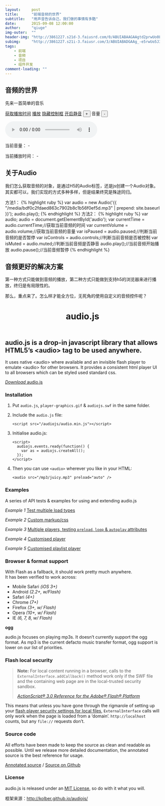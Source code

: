 ```yaml
---
layout:     post
title:      "前端音频的世界"
subtitle:   "用声音告诉自己，我们做的事情有多酷"
date:       2015-09-08 12:00:00
author:     "qiuge"
img-outer:  ""
header-img: "http://3861227.s21d-3.faiusrd.com/0/ABUIABAAGAAgtd2prwUo0LfqxgU"
subimg:     "http://3861227.s21i-3.faiusr.com/3/ABUIABADGAAg_-e5rwUo5J382AQwgAM4zgE.gif"
tags:
    - 前端
    - 音频
    - 项目
    - 组件开发
comment-loading: ""
---
```


<h2>音频的世界</h2>

<p>先来一首简单的音乐</p>
<a class="btn btn-primary" href="javascript:void(0);" onclick="getCurrentTime('firefox');">获取播放时间</a>
<a class="btn btn-success" href="javascript:void(0);" onclick="playOrPaused('firefox',this);">播放</a>
<a class="btn btn-info" href="javascript:void(0);" onclick="hideOrShowControls('firefox',this);">隐藏控制框</a>
<a class="btn btn-danger" href="javascript:void(0);" onclick="muted('firefox',this);">开启静音</a>
<input class="btn btn-default" type="button" value="+" id="upVol" onclick="vol('firefox' , 'up' , this )"/>
音量
<input class="btn btn-default" type="button" value="-" onclick="vol('firefox' , 'down' ,this )"/>

<audio src="{{ '/media/bdf0c2fdaed863c7902b8c1b56f0ef5d.mp3' | prepend: site.baseurl }}" id="audio" controls="controls" ></audio>

当前音量：<span  id = "nowVol"> - </span>

当前播放时间：<span  id = "nowTime"> - </span>

<h2>关于Audio</h2>
<p>
  我们怎么获取音频的对象，是通过H5的Audio标签，还是js创建一个Audio对象。其实都可以，我们实现的方式多种多样，但是结果终究是殊途同归。
</p>
方法1：
{% highlight ruby %}
var audio = new Audio('{{ "/media/bdf0c2fdaed863c7902b8c1b56f0ef5d.mp3" | prepend: site.baseurl }}');
audio.play();
{% endhighlight %}
方法2：
{% highlight ruby %}
var audio;
audio = document.getElementById('audio');
var currentTime = audio.currentTime;//获取当前音频的时间
var currentVolume = audio.volume;//获取当前音频的音量
var isPaused = audio.paused;//判断当前音频的是否暂停
var isControls = audio.controls;//判断当前音频是否被控制
var isMuted = audio.muted;//判断当前音频是否静音
audio.play();//当前音频开始播放
audio.pause();//当前音频暂停
{% endhighlight %}

<h2>音频更好的解决方案</h2>
<p>第一种方式只能做到音频的播放，第二种方式只能做到支持h5的浏览器来进行播放，终归是有局限性的。</p>
<p>那么，重点来了。怎么样才能全方位，无死角的使用自定义的音频控件呢？</p>
<script type="text/javascript">
// var audio = new Audio('{{ "/media/bdf0c2fdaed863c7902b8c1b56f0ef5d.mp3" | prepend: site.baseurl }}');
// audio.play();
var audio ;
var clearTimer = null;
window.onload = function(){
  initAudio();
  clearTimer = setInterval(function(){
    getCurrentTime();
  },1000);
}
var initAudio = function(){
  audio =  document.createElement("audio")
  audio.src='Never Say Good Bye.ogg'
  audio = document.getElementById('audio');
  console.log(audio);
}
function getCurrentTime(id){
  document.getElementById('nowTime').innerHTML = parseInt(audio.currentTime) + '：秒';
  document.getElementById('nowVol').innerHTML = returnFloat1(audio.volume);
}
 
function playOrPaused(id,obj){
  if(audio.paused){
    audio.play();
    obj.innerHTML='暂停';
    return;
  }
  audio.pause();
  obj.innerHTML='播放';
}
 
function hideOrShowControls(id,obj){
  if(audio.controls){
    audio.removeAttribute('controls');
    obj.innerHTML = '显示控制框'
    return;
  }
  audio.controls = 'controls';
  obj.innerHTML = '隐藏控制框'
  return;
}
function vol(id,type , obj){
  if(type == 'up'){
    var volume = audio.volume  + 0.1;
    if(volume >=1 ){
      volume = 1 ;
    }
    audio.volume =  volume;
  }else if(type == 'down'){
    var volume = audio.volume  - 0.1;
    if(volume <=0 ){
      volume = 0 ;
    }
    audio.volume =  volume;
  }
  document.getElementById('nowVol').innerHTML = returnFloat1(audio.volume);
}
function muted(id,obj){
  if(audio.muted){
    audio.muted = false;
    obj.innerHTML = '开启静音';
  }else{
    audio.muted = true; 
    obj.innerHTML = '关闭静音';
  }
}
 //保留一位小数点
function returnFloat1(value) {    
  value = Math.round(parseFloat(value) * 10) / 10;
  if (value.toString().indexOf(".") < 0){
    value = value.toString() + ".0";
  }
  return value;
}
</script>

<header>
   <h1>audio.js</h1>
</header>
<script src="{{ '/project/audiojs/audio.min.js' | prepend: site.baseurl }}"></script>
<script>
      audiojs.events.ready(function() {
        audiojs.createAll();
      });
</script>
<audio src="{{ '/media/bdf0c2fdaed863c7902b8c1b56f0ef5d.mp3' | prepend: site.baseurl }}" ></audio>

<h2>audio.js is a drop-in javascript library that allows HTML5’s &lt;audio&gt; tag to be used anywhere.</h2>

<p>It uses native &lt;audio&gt; where available and an invisible flash player to emulate &lt;audio&gt; for other browsers. It provides a consistent html player UI to all browsers which can be styled used standard css.</audio>

<div class="download">
      <a href="http://kolber.github.com/audiojs/audiojs.zip" class="button"><em>Download</em> audio.js</a>
</div>

<h3>Installation</h3>
<ol>
  <li>
        <p>Put <code>audio.js</code>, <code>player-graphics.gif</code> & <code>audiojs.swf</code> in the same folder.</p>
  </li>
  <li>
        <p>Include the <code>audio.js</code> file:</p>
        <pre><code>&lt;script src="/audiojs/audio.min.js"&gt;&lt;/script&gt;</code></pre>
  </li>
  <li>
        <p>Initialise audio.js:</p>
        <pre><code>&lt;script&gt;
  audiojs.events.ready(function() {
    var as = audiojs.createAll();
  });
&lt;/script&gt;</code></pre>
  </li>
  <li>
        <p>Then you can use <code>&lt;audio&gt;</code> wherever you like in your HTML:</p>
        <pre><code>&lt;audio src="/mp3/juicy.mp3" preload="auto" /&gt;</code></pre>
  </li>
</ol>

<h3>Examples</h3>
<p>A series of API tests & examples for using and extending audio.js</p>
<p><em>Example 1</em> <a href="http://kolber.github.com/audiojs/demos/test1.html">Test multiple load types</a></p>
<p><em>Example 2</em> <a href="http://kolber.github.com/audiojs/demos/test2.html">Custom markup/css</a></p>
<p><em>Example 3</em> <a href="http://kolber.github.com/audiojs/demos/test3.html">Multiple players, testing <code>preload</code>, <code>loop</code> & <code>autoplay</code> attributes</a></p>
<p><em>Example 4</em> <a href="http://kolber.github.com/audiojs/demos/test5.html">Customised player</a></p>
<p><em>Example 5</em> <a href="http://kolber.github.com/audiojs/demos/test6.html">Customised playlist player</a></p>
   
<h3>Browser & format support</h3>
<p>With Flash as a fallback, it should work pretty much anywhere.<br>
      It has been verified to work across:</p>
<ul>
      <li>Mobile Safari <em>(iOS 3+)</em></li>
      <li>Android <em>(2.2+, w/Flash)</em></li>
      <li>Safari <em>(4+)</em></li>
      <li>Chrome <em>(7+)</em></li>
      <li>Firefox <em>(3+, w/ Flash)</em></li>
      <li>Opera <em>(10+, w/ Flash)</em></li>
      <li>IE <em>(6, 7, 8, w/ Flash)</em></li>
</ul>
<p><strong>ogg</strong></p>
<p>audio.js focuses on playing mp3s. It doesn’t currently support the ogg format. As mp3 is the current defacto music transfer format, ogg support is lower on our list of priorities.</p>

<h3>Flash local security</h3>
<blockquote>
  <p><strong>Note:</strong> For local content running in a browser, calls to the <code>ExternalInterface.addCallback()</code> method work only if the SWF file and the containing web page are in the local-trusted security sandbox.</p>
  <cite>
  <a href="http://help.adobe.com/en_US/FlashPlatform/reference/actionscript/3/flash/external/ExternalInterface.html#addCallback()">ActionScript® 3.0 Reference for the Adobe® Flash® Platform</a>
  </cite>
</blockquote>
  <p>This means that unless you have gone through the rigmarole of setting up your <a href="http://kb2.adobe.com/cps/093/4c093f20.html#main_blocked">flash player security settings for local files</a>, <code>ExternalInterface</code> calls will only work when the page is loaded from a ‘domain’. <code>http://localhost</code> counts, but any <code>file://</code> requests don’t.</p>

<h3>Source code</h3>
  <p>All efforts have been made to keep the source as clean and readable as possible. Until we release more detailed documentation, the annotated source is the best reference for usage.</p>
  <p><a href="http://kolber.github.com/audiojs/docs/">Annotated source</a> / <a href="http://github.com/kolber/audiojs">Source on Github</a></p>

<h3>License</h3>
  <p>audio.js is released under an <a href="http://www.opensource.org/licenses/mit-license.php">MIT License</a>, so do with it what you will.</p>
<footer>
  框架来源：<a href="http://kolber.github.io/audiojs/">http://kolber.github.io/audiojs/</a>
</footer>
